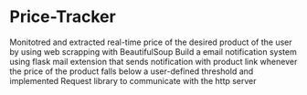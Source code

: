 # Price-Tracker

 Monitotred and extracted real-time price of the desired product of the user by using web scrapping with BeautifulSoup
 Build a email notification system using flask mail extension that sends notification with product link whenever the price
 of the product falls below a user-defined threshold and implemented Request library to communicate with the http server
 
 
